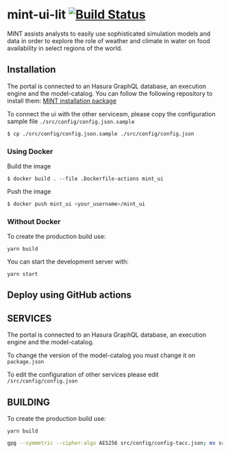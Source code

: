 # mint-ui-lit [![Build Status](https://travis-ci.com/mintproject/mint-ui-lit.svg?branch=master)](https://travis-ci.com/mintproject/mint-ui-lit)

MINT assists analysts to easily use sophisticated simulation models and data in order to explore the role of weather and climate in water on food availability in select regions of the world. 

## Installation

The portal is connected to an Hasura GraphQL database, an execution engine and the model-catalog. You can follow the following repository to install them: [MINT installation package](https://github.com/mintproject/installation_public)

To connect the ui with the other servicesm, please copy the configuration sample file `./src/config/config.json.sample`

```bash
$ cp ./src/config/config.json.sample ./src/config/config.json
```


### Using Docker 

Build the image

```
$ docker build . --file .Dockerfile-actions mint_ui
```

Push the image

```bash
$ docker push mint_ui <your_username>/mint_ui
```

### Without Docker

To create the production build use:
```
yarn build
```

You can start the development server with:
```
yarn start
```

## Deploy using GitHub actions

## SERVICES

The portal is connected to an Hasura GraphQL database, an execution engine and the model-catalog.

To change the version of the model-catalog you must change it on `package.json`

To edit the configuration of other services please edit `/src/config/config.json`

## BUILDING

To create the production build use:
```
yarn build
```

```bash
gpg --symmetric --cipher-algo AES256 src/config/config-tacc.json; mv src/config/config-tacc.json.gpg . 
```
